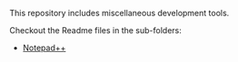 This repository includes miscellaneous development tools.

Checkout the Readme files in the sub-folders:

* [Notepad++](windows/notepad_pp/Readme.md)
 
